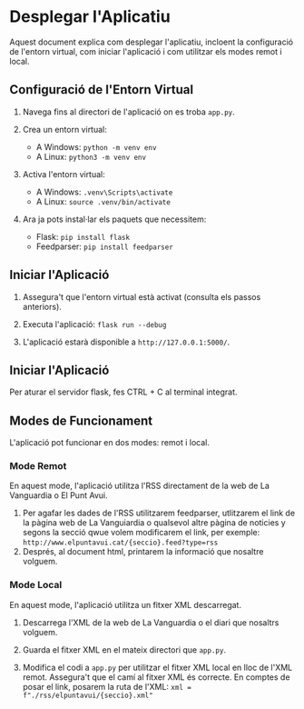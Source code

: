 # Desplegar l'Aplicatiu

Aquest document explica com desplegar l'aplicatiu, incloent la configuració de l'entorn virtual, com iniciar l'aplicació i com utilitzar els modes remot i local.

## Configuració de l'Entorn Virtual

1. Navega fins al directori de l'aplicació on es troba `app.py`.

2. Crea un entorn virtual:
    - A Windows:
        ```python -m venv env```
    - A Linux:
        ```python3 -m venv env```

3. Activa l'entorn virtual:
    - A Windows:
        ```.venv\Scripts\activate```
    - A Linux:
        ```source .venv/bin/activate```
4. Ara ja pots instal·lar els paquets que necessitem:
    - Flask:
        ```pip install flask```
    - Feedparser:
        ```pip install feedparser```

## Iniciar l'Aplicació

1. Assegura't que l'entorn virtual està activat (consulta els passos anteriors).

2. Executa l'aplicació:
    ```flask run --debug```

3. L'aplicació estarà disponible a `http://127.0.0.1:5000/`.

## Iniciar l'Aplicació

Per aturar el servidor flask, fes CTRL + C al terminal integrat.

## Modes de Funcionament

L'aplicació pot funcionar en dos modes: remot i local.

### Mode Remot

En aquest mode, l'aplicació utilitza l'RSS directament de la web de La Vanguardia o El Punt Avui.

1. Per agafar les dades de l'RSS utilitzarem feedparser, utlitzarem el link de la pàgina web de La Vanguiardia o qualsevol altre pàgina de noticies y segons la secció qwue volem modificarem el link, per exemple: ```http://www.elpuntavui.cat/{seccio}.feed?type=rss```
2. Després, al document html, printarem la informació que nosaltre volguem.

### Mode Local

En aquest mode, l'aplicació utilitza un fitxer XML descarregat.

1. Descarrega l'XML de la web de La Vanguardia o el diari que nosaltrs volguem.

2. Guarda el fitxer XML en el mateix directori que `app.py`.

3. Modifica el codi a `app.py` per utilitzar el fitxer XML local en lloc de l'XML remot. Assegura't que el camí al fitxer XML és correcte. En comptes de posar el link, posarem la ruta de l'XML: ```xml = f"./rss/elpuntavui/{seccio}.xml"```
